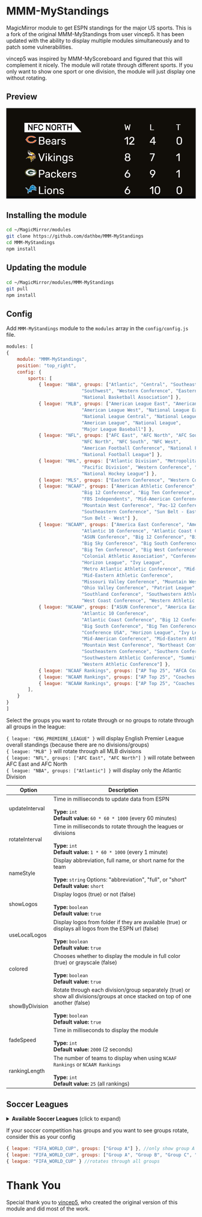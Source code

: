# MMM-MyStandings
MagicMirror module to get ESPN standings for the major US sports.  This is a fork of the original MMM-MyStandings from user vincep5.  It has been updated with the ability to display multiple modules simultaneously and to patch some vulnerabilities.

vincep5 was inspired by MMM-MyScoreboard and figured that this will complement it nicely.
The module will rotate through different sports.  If you only want to show one sport or one division, the module will just display one without rotating.

## Preview
![screenshot1](screenshot1.JPG)

## Installing the module
```bash
cd ~/MagicMirror/modules
git clone https://github.com/dathbe/MMM-MyStandings
cd MMM-MyStandings
npm install
```

## Updating the module
```bash
cd ~/MagicMirror/modules/MMM-MyStandings
git pull
npm install
```

## Config
Add `MMM-MyStandings` module to the `modules` array in the `config/config.js` file.
````javascript
modules: [
{
	module: "MMM-MyStandings",
	position: "top_right",
	config: {
		sports: [
			{ league: "NBA", groups: ["Atlantic", "Central", "Southeast", "Northwest", "Pacific",
							"Southwest", "Western Conference", "Eastern Conference",
							"National Basketball Association"] },
			{ league: "MLB", groups: ["American League East", "American League Central",
							"American League West", "National League East",
							"National League Central", "National League West",
							"American League", "National League",
							"Major League Baseball"] },
			{ league: "NFL", groups: ["AFC East", "AFC North", "AFC South", "AFC West", "NFC East",
							"NFC North", "NFC South", "NFC West",
							"American Football Conference", "National Football Conference",
							"National Football League"] },
			{ league: "NHL", groups: ["Atlantic Division", "Metropolitan Division", "Central Division",
							"Pacific Division", "Western Conference", "Eastern Conference",
							"National Hockey League"] },
			{ league: "MLS", groups: ["Eastern Conference", "Western Conference"] },
			{ league: "NCAAF", groups: ["American Athletic Conference", "Atlantic Coast Conference",
							"Big 12 Conference", "Big Ten Conference", "Conference USA",
							"FBS Independents", "Mid-American Conference",
							"Mountain West Conference", "Pac-12 Conference",
							"Southeastern Conference", "Sun Belt - East",
							"Sun Belt - West"] },
			{ league: "NCAAM", groups: ["America East Conference", "American Athletic Conference",
							"Atlantic 10 Conference", "Atlantic Coast Conference",
							"ASUN Conference", "Big 12 Conference", "Big East Conference",
							"Big Sky Conference", "Big South Conference",
							"Big Ten Conference", "Big West Conference",
							"Colonial Athletic Association", "Conference USA",
							"Horizon League", "Ivy League",
							"Metro Atlantic Athletic Conference", "Mid-American Conference",
							"Mid-Eastern Athletic Conference",
							"Missouri Valley Conference", "Mountain West Conference", "Northeast Conference",
							"Ohio Valley Conference", "Patriot League", "Southeastern Conference", "Southern Conference",
							"Southland Conference", "Southwestern Athletic Conference", "Summit League", "Sun Belt Conference",
							"West Coast Conference", "Western Athletic Conference"] },
			{ league: "NCAAW", groups: ["ASUN Conference", "America East Conference", "American Athletic Conference",
							"Atlantic 10 Conference",
							"Atlantic Coast Conference", "Big 12 Conference", "Big East Conference", "Big Sky Conference",
							"Big South Conference", "Big Ten Conference", "Big West Conference", "Colonial Athletic Association",
							"Conference USA", "Horizon League", "Ivy League", "Metro Atlantic Athletic Conference",
							"Mid-American Conference", "Mid-Eastern Athletic Conference", "Missouri Valley Conference",
							"Mountain West Conference", "Northeast Conference", "Ohio Valley Conference", "Patriot League",
							"Southeastern Conference", "Southern Conference", "Southland Conference",
							"Southwestern Athletic Conference", "Summit League", "Sun Belt Conference", "West Coast Conference",
							"Western Athletic Conference"] },
			{ league: "NCAAF Rankings", groups: ["AP Top 25", "AFCA Coaches Poll", "FCS Coaches Poll", "AFCA Division II Coaches Poll", "AFCA Division III Coaches Poll"] },
			{ league: "NCAAM Rankings", groups: ["AP Top 25", "Coaches Poll"] },
			{ league: "NCAAW Rankings", groups: ["AP Top 25", "Coaches Poll"] }
		],
	}
}
]
````

Select the groups you want to rotate through or no groups to rotate through all groups in the league:

`{ league: "ENG_PREMIERE_LEAGUE" }` will display English Premier League overall standings (because there are no divisions/groups)
<br>`{ league: "MLB" }` will rotate through all MLB divisions
<br>`{ league: "NFL", groups: ["AFC East", "AFC North"] }` will rotate between AFC East and AFC North
<br>`{ league: "NBA", groups: ["Atlantic"] }` will display only the Atlantic Division

| Option | Description
| ------- |  -------
| updateInterval | Time in milliseconds to update data from ESPN<br><br>**Type:** `int` <br> **Default value:** `60 * 60 * 1000` (every 60 minutes)
| rotateInterval | Time in milliseconds to rotate through the leagues or divisions<br><br>**Type:** `int` <br> **Default value:** `1 * 60 * 1000` (every 1 minute)
| nameStyle | Display abbreviation, full name, or short name for the team<br><br>**Type:** `string` Options: "abbreviation", "full", or "short"<br> **Default value:** `short`
| showLogos | Display logos (true) or not (false)<br><br>**Type:** `boolean` <br> **Default value:** `true`
| useLocalLogos | Display logos from folder if they are available (true) or displays all logos from the ESPN url (false)<br><br>**Type:** `boolean` <br> **Default value:** `true`
| colored | Chooses whether to display the module in full color (true) or grayscale (false)<br><br>**Type:** `boolean` <br> **Default value:** `true`
| showByDivision | Rotate through each division/group separately (true) or show all divisions/groups at once stacked on top of one another (false)<br><br>**Type:** `boolean` <br> **Default value:** `true`
| fadeSpeed | Time in milliseconds to display the module<br><br>**Type:** `int` <br> **Default value:** `2000` (2 seconds)
| rankingLength | The number of teams to display when using `NCAAF Rankings` or `NCAAM Rankings`<br><br>**Type:** `int` <br> **Default value:** `25` (all rankings)


## Soccer Leagues
<details>
  <summary><b>Available Soccer Leagues</b> (click to expand)</summary>
	
	//International Soccer
	"AFC_ASIAN_CUP"
	"AFC_ASIAN_CUP_Q"
	"AFF_CUP"
	"AFR_NATIONS_CUP"
	"AFR_NATIONS_CUP_Q"
	"AFR_NATIONS_CHAMPIONSHIP"
	"CONMEBOL_COPA_AMERICA"
	"FIFA_CLUB_WORLD_CUP"
	"FIFA_CONFEDERATIONS_CUP"
	"FIFA_MENS_OLYMPICS"
	"FIFA_WOMENS_OLYMPICS"
	"FIFA_WOMENS_WORLD_CUP"
	"FIFA_WORLD_CUP"
	"FIFA_WORLD_CUP_Q_AFC"
	"FIFA_WORLD_CUP_Q_CAF"
	"FIFA_WORLD_CUP_Q_CONCACAF"
	"FIFA_WORLD_CUP_Q_CONMEBOL"
	"FIFA_WORLD_CUP_Q_OFC"
	"FIFA_WORLD_CUP_Q_UEFA"
	"FIFA_WORLD_U17"
	"FIFA_WORLD_U20"
	"UEFA_CHAMPIONS"
	"UEFA_CONFERENCE_LEAGUE"
	"UEFA_EUROPA"
	"UEFA_EUROPEAN_CHAMPIONSHIP"
	"UEFA_EUROPEAN_CHAMPIONSHIP_Q"
	"UEFA_EUROPEAN_CHAMPIONSHIP_U19"
	"UEFA_EUROPEAN_CHAMPIONSHIP_U21"
	"UEFA_NATIONS"
	"SAFF_CHAMPIONSHIP"
	"WOMENS_EUROPEAN_CHAMPIONSHIP"
	
	//UK/Ireland Soccer
	"ENG_CHAMPIONSHIP"
	"ENG_EFL"
	"ENG_LEAGUE_1"
	"ENG_LEAGUE_2"
	"ENG_NATIONAL"
	"ENG_PREMIERE_LEAGUE"
	"IRL_PREM"
	"NIR_PREM"
	"SCO_CIS"
	"SCO_CHAMPIONSHIP"
	"SCO_LEAGUE_1"
	"SCO_LEAGUE_2"
	"SCO_PREM"
	"WAL_PREM"
	
	//European Soccer
	"AUT_BUNDESLIGA"
	"BEL_DIV_A"
	"DEN_SAS_LIGAEN"
	"ESP_LALIGA"
	"ESP_SEGUNDA_DIV"
	"FRA_LIGUE_1"
	"FRA_LIGUE_2"
	"GER_2_BUNDESLIGA"
	"GER_BUNDESLIGA"
	"GRE_SUPER_LEAGUE"
	"ISR_PREMIER_LEAGUE"
	"ITA_SERIE_A"
	"ITA_SERIE_B"
	"MLT_PREMIER_LEAGUE"
	"NED_EERSTE_DIVISIE"
	"NED_EREDIVISIE"
	"NOR_ELITESERIEN"
	"POR_LIGA"
	"ROU_FIRST_DIV"
	"RUS_PREMIER_LEAGUE"
	"SUI_SUPER_LEAGUE"
	"SWE_ALLSVENSKANLIGA"
	"TUR_SUPER_LIG"
	
	//South American Soccer
	"ARG_COPA"
	"ARG_NACIONAL_B"
	"ARG_PRIMERA_DIV_B"
	"ARG_PRIMERA_DIV_C"
	"ARG_PRIMERA_DIV_D"
	"ARG_SUPERLIGA"
	"BOL_LIGA_PRO"
	"BRA_CAMP_CARIOCA"
	"BRA_CAMP_GAUCHO"
	"BRA_CAMP_MINEIRO"
	"BRA_CAMP_PAULISTA"
	"BRA_SERIE_A"
	"BRA_SERIE_B"
	"BRA_SERIE_C"
	"CHI_PRIMERA_DIV"
	"COL_PRIMERA_A"
	"COL_PRIMERA_B"
	"CONMEBOL_COPA_LIBERTADORES"
	"CONMEBOL_COPA_SUDAMERICANA"
	"ECU_PRIMERA_A"
	"PAR_PRIMERA_DIV"
	"PER_PRIMERA_PRO"
	"URU_PRIMERA_DIV"
	"VEN_PRIMERA_PRO"
	
	//North American Soccer
 	"CONCACAF_GOLD_CUP"
 	"CONCACAF_NATIONS_LEAGUE"
	"CONCACAF_NATIONS_Q"
	"CONCACAF_WOMENS_CHAMPIONSHIP"
	"CRC_PRIMERA_DIV"
	"GUA_LIGA_NACIONAL"
	"HON_PRIMERA_DIV"
	"JAM_PREMIER_LEAGUE"
	"MEX_ASCENSO_MX"
	"MEX_COPA_MX"
	"MEX_LIGA_BANCOMER"
	"SLV_PRIMERA_DIV"
	"USA_MLS"
	"USA_NCAA_SL_M"
	"USA_NCAA_SL_W"
	"USA_NASL"
	"USA_NWSL"
	"USA_OPEN"
	"USA_USL"
	
	//Asian Soccer
	"AFC_CHAMPIONS"
	"AUS_A_LEAGUE"
	"CHN_SUPER_LEAGUE"
	"IDN_SUPER_LEAGUE"
	"IND_I_LEAGUE"
	"IND_SUPER_LEAGUE"
	"JPN_J_LEAGUE"
	"MYS_SUPER_LEAGUE"
	"SGP_PREMIER_LEAGUE"
	"THA_PREMIER_LEAGUE"
	
	//African Soccer
	"CAF_CHAMPIONS"
	"CAF_CONFED_CUP"
	"GHA_PREMIERE_LEAGUE"
	"KEN_PREMIERE_LEAGUE"
	"NGA_PRO_LEAGUE"
	"RSA_FIRST_DIV"
	"RSA_PREMIERSHIP"
	"UGA_SUPER_LEAGUE"
	"ZAM_SUPER_LEAGUE"
	"ZIM_PREMIER_LEAGUE"
</details>

If your soccer competition has groups and you want to see groups rotate, consider this as your config
````javascript
{ league: "FIFA_WORLD_CUP", groups: ["Group A"] }, //only show group A
{ league: "FIFA_WORLD_CUP", groups: ["Group A", "Group B", "Group C", "Group D", "Group E", "Group G", "Group H"] } //rotates through selected groups
{ league: "FIFA_WORLD_CUP" } //rotates through all groups
````

# Thank You
Special thank you to [vincep5](https://github.com/vincep5/), who created the original version of this module and did most of the work.
